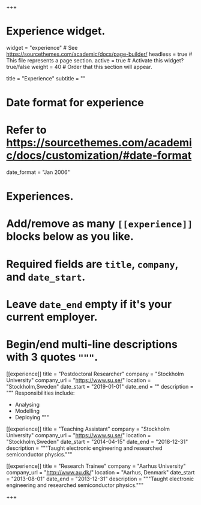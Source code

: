 +++
# Experience widget.
widget = "experience"  # See https://sourcethemes.com/academic/docs/page-builder/
headless = true  # This file represents a page section.
active = true  # Activate this widget? true/false
weight = 40  # Order that this section will appear.

title = "Experience"
subtitle = ""

# Date format for experience
#   Refer to https://sourcethemes.com/academic/docs/customization/#date-format
date_format = "Jan 2006"

# Experiences.
#   Add/remove as many `[[experience]]` blocks below as you like.
#   Required fields are `title`, `company`, and `date_start`.
#   Leave `date_end` empty if it's your current employer.
#   Begin/end multi-line descriptions with 3 quotes `"""`.
[[experience]]
  title = "Postdoctoral Researcher"
  company = "Stockholm University"
  company_url = "https://www.su.se/"
  location = "Stockholm,Sweden"
  date_start = "2019-01-01"
  date_end = ""
  description = """
  Responsibilities include:
  
  * Analysing
  * Modelling
  * Deploying
  """

[[experience]]
  title = "Teaching Assistant"
  company = "Stockholm University"
  company_url = "https://www.su.se/"
  location = "Stockholm,Sweden"
  date_start = "2014-04-15"
  date_end = "2018-12-31"
  description = """Taught electronic engineering and researched semiconductor physics."""

[[experience]]
  title = "Research Trainee"
  company = "Aarhus University"
  company_url = "http://www.au.dk/"
  location = "Aarhus, Denmark"
  date_start = "2013-08-01"
  date_end = "2013-12-31"
  description = """Taught electronic engineering and researched semiconductor physics."""

+++
